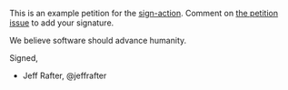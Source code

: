 This is an example petition for the [sign-action](https://github.com/jeffrafter/sign-action). Comment on [the petition issue](https://github.com/jeffrafter/example-petition/issues/1) to add your signature.

We believe software should advance humanity.

Signed,

<!-- signatures -->
* Jeff Rafter, @jeffrafter
